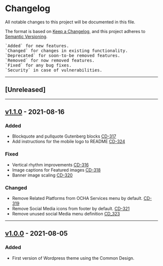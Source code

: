 # Changelog

All notable changes to this project will be documented in this file.

The format is based on [Keep a Changelog](https://keepachangelog.com/en/1.0.0/),
and this project adheres to [Semantic Versioning](https://semver.org/spec/v2.0.0.html).
<pre>
`Added` for new features.
`Changed` for changes in existing functionality.
`Deprecated` for soon-to-be removed features.
`Removed` for now removed features.
`Fixed` for any bug fixes.
`Security` in case of vulnerabilities.
</pre>
---


## [Unreleased]


---

## [v1.1.0](https://github.com/UN-OCHA/common-design-wordpress/releases/tag/v1.1.0) - 2021-08-16
### Added
- Blockquote and pullquote Gutenberg blocks [CD-317](https://humanitarian.atlassian.net/browse/CD-317)
- Add instructions for the mobile logo to README [CD-324](https://humanitarian.atlassian.net/browse/CD-324)
### Fixed
- Vertical rhythm improvements [CD-316](https://humanitarian.atlassian.net/browse/CD-316)
- Image captions for Featured images [CD-318](https://humanitarian.atlassian.net/browse/CD-318)
- Banner image scaling [CD-320](https://humanitarian.atlassian.net/browse/CD-320)
### Changed
- Remove Related Platforms from OCHA Services menu by default. [CD-319](https://humanitarian.atlassian.net/browse/CD-319)
- Remove Social Media icons from footer by default. [CD-321](https://humanitarian.atlassian.net/browse/CD-321)
- Remove unused social Media menu definition [CD_323](https://humanitarian.atlassian.net/browse/CD-323)

---

## [v1.0.0](https://github.com/UN-OCHA/common-design-wordpress/releases/tag/v1.0.0) - 2021-08-05
### Added
- First version of Wordpress theme using the Common Design.
